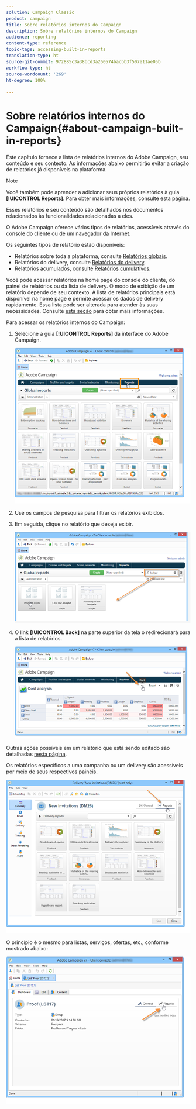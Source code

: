 ```yaml
---
solution: Campaign Classic
product: campaign
title: Sobre relatórios internos do Campaign
description: Sobre relatórios internos do Campaign
audience: reporting
content-type: reference
topic-tags: accessing-built-in-reports
translation-type: ht
source-git-commit: 972885c3a38bcd3a260574bacbb3f507e11ae05b
workflow-type: ht
source-wordcount: '269'
ht-degree: 100%

---
```



# Sobre relatórios internos do Campaign{#about-campaign-built-in-reports}

Este capítulo fornece a lista de relatórios internos do Adobe Campaign, seu conteúdo e seu contexto. As informações abaixo permitirão evitar a criação de relatórios já disponíveis na plataforma.

>[!NOTE]
>
>Você também pode aprender a adicionar seus próprios relatórios à guia **[!UICONTROL Reports]**. Para obter mais informações, consulte esta [página](../../reporting/using/configuring-access-to-the-report.md#defining-the-filtering-options).

Esses relatórios e seu conteúdo são detalhados nos documentos relacionados às funcionalidades relacionadas a eles.

O Adobe Campaign oferece vários tipos de relatórios, acessíveis através do console do cliente ou de um navegador da Internet.

Os seguintes tipos de relatório estão disponíveis:

* Relatórios sobre toda a plataforma, consulte [Relatórios globais](../../reporting/using/global-reports.md).
* Relatórios do delivery, consulte [Relatórios do delivery](../../reporting/using/delivery-reports.md).
* Relatórios acumulados, consulte [Relatórios cumulativos](../../reporting/using/cumulative-reports.md).

Você pode acessar relatórios na home page do console do cliente, do painel de relatórios ou da lista de delivery. O modo de exibição de um relatório depende de seu contexto. A lista de relatórios principais está disponível na home page e permite acessar os dados de delivery rapidamente. Essa lista pode ser alterada para atender às suas necessidades. Consulte [esta seção](../../reporting/using/about-reports-creation-in-campaign.md) para obter mais informações.

Para acessar os relatórios internos do Campaign:

1. Selecione a guia **[!UICONTROL Reports]** da interface do Adobe Campaign.

   ![](assets/reporting_access_from_home.png)

1. Use os campos de pesquisa para filtrar os relatórios exibidos.

1. Em seguida, clique no relatório que deseja exibir.

   ![](assets/reporting_edit_a_report.png)

1. O link **[!UICONTROL Back]** na parte superior da tela o redirecionará para a lista de relatórios.

   ![](assets/reporting_back_button.png)

Outras ações possíveis em um relatório que está sendo editado são detalhadas [nesta página](../../reporting/using/actions-on-reports.md).

Os relatórios específicos a uma campanha ou um delivery são acessíveis por meio de seus respectivos painéis.

![](assets/reporting_on_a_delivery.png)

O princípio é o mesmo para listas, serviços, ofertas, etc., conforme mostrado abaixo:

![](assets/reporting_on_an_offer.png)